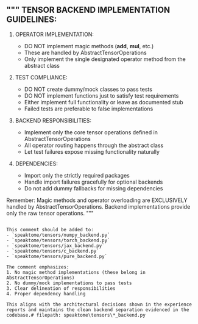 """
TENSOR BACKEND IMPLEMENTATION GUIDELINES:
----------------------------------------
1. OPERATOR IMPLEMENTATION:
   - DO NOT implement magic methods (__add__, __mul__, etc.)
   - These are handled by AbstractTensorOperations
   - Only implement the single designated operator method from the abstract class
   
2. TEST COMPLIANCE:
   - DO NOT create dummy/mock classes to pass tests
   - DO NOT implement functions just to satisfy test requirements
   - Either implement full functionality or leave as documented stub
   - Failed tests are preferable to false implementations

3. BACKEND RESPONSIBILITIES:
   - Implement only the core tensor operations defined in AbstractTensorOperations
   - All operator routing happens through the abstract class
   - Let test failures expose missing functionality naturally

4. DEPENDENCIES:
   - Import only the strictly required packages
   - Handle import failures gracefully for optional backends
   - Do not add dummy fallbacks for missing dependencies

Remember: Magic methods and operator overloading are EXCLUSIVELY handled by
AbstractTensorOperations. Backend implementations provide only the raw
tensor operations.
"""
```

This comment should be added to:
- `speaktome/tensors/numpy_backend.py`
- `speaktome/tensors/torch_backend.py` 
- `speaktome/tensors/jax_backend.py`
- `speaktome/tensors/c_backend.py`
- `speaktome/tensors/pure_backend.py`

The comment emphasizes:
1. No magic method implementations (these belong in AbstractTensorOperations)
2. No dummy/mock implementations to pass tests
3. Clear delineation of responsibilities
4. Proper dependency handling

This aligns with the architectural decisions shown in the experience reports and maintains the clean backend separation evidenced in the codebase.# filepath: speaktome\tensors\*_backend.py
